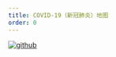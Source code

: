 ```yaml
---
title: COVID-19（新冠肺炎）地图
order: 0
---
```

[![github](https://gw.alipayobjects.com/mdn/rms_f8c6a0/afts/img/A*Nk9mQ48ZoZMAAAAAAAAAAABkARQnAQ)](https://github.com/antvis/L7)
